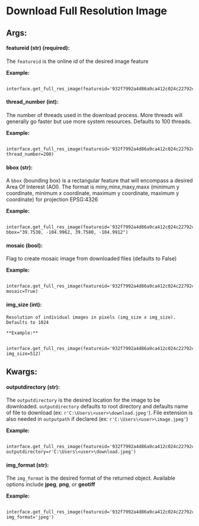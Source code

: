 # Download Full Resolution Image

## Args:


#### featureid (str) (required):

  The `featureid` is the online id of the desired image feature
  
   **Example:**
   
     interface.get_full_res_image(featureid='932f7992a4d86a9ca412c024c22792ce')
	 
#### thread_number (int):

  The number of threads used in the download process. More threads will generally go faster but use more system resources. Defaults to 100 threads.

   **Example:**
   
     interface.get_full_res_image(featureid='932f7992a4d86a9ca412c024c22792ce', thread_number=200)
	 
#### bbox (str):

  A `bbox` (bounding box) is a rectangular feature that will encompass a desired Area Of Interest (AOI).
  The format is miny,minx,maxy,maxx (minimum y coordinate, minimum x coordinate, maximum y coordinate, maximum y coordinate) for
  projection EPSG:4326
  
   **Example:**
   
     interface.get_full_res_image(featureid='932f7992a4d86a9ca412c024c22792ce', bbox="39.7530, -104.9962, 39.7580, -104.9912")
	 
#### mosaic (bool):

  Flag to create mosaic image from downloaded files (defaults to False)
  
   **Example:**
   
     interface.get_full_res_image(featureid='932f7992a4d86a9ca412c024c22792ce', mosaic=True)
	 
#### img_size (int):

	Resolution of individual images in pixels (img_size x img_size). Defaults to 1024
	
	**Example:**
	
	 interface.get_full_res_image(featureid='932f7992a4d86a9ca412c024c22792ce', img_size=512)
	 
	 
## Kwargs:	 
	 

#### outputdirectory (str):

  The `outputdirectory` is the desired location for the image to be downloaded. `outputdirectory` defaults to root directory and defaults name of file to download (ex: `r'C:\Users\<user>\download.jpeg'`). File extension is also needed in `outputpath` if declared (ex: `r'C:\Users\<user>\image.jpeg'`)

   **Example:**
   
     interface.get_full_res_image(featureid='932f7992a4d86a9ca412c024c22792ce', outputdirectory=r'C:\Users\<user>\download.jpeg')

#### img_format (str):

  The `img_format` is the desired format of the returned object. Available options include **jpeg**, **png**, or **geotiff**

   **Example:**
   
     interface.get_full_res_image(featureid='932f7992a4d86a9ca412c024c22792ce', img_format='jpeg')